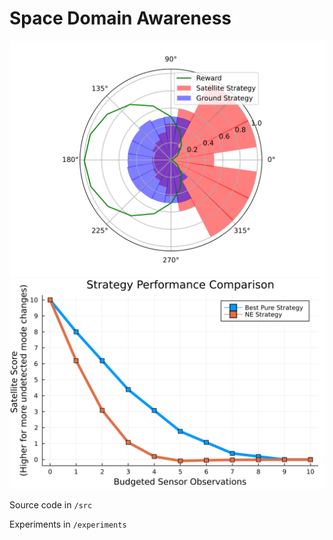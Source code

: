 # Space Domain Awareness
<img src="./img/PolarStrategyProfileB7T20.svg">
<img src="./sandbox/exploitability_demo/StrategyPerformanceComparison.svg">

Source code in `/src`

Experiments in `/experiments`
